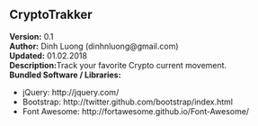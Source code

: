 <html>
    <head>
    </head>
    <body>
        <h2>CryptoTrakker</h2>
        <div><b>Version:</b> 0.1</div>
        <div><b>Author:</b> Dinh Luong (dinhnluong@gmail.com)</div>
        <div><b>Updated:</b> 01.02.2018</div>
        <div><b>Description:</b>Track your favorite Crypto current movement.</div>
        <div><b>Bundled Software / Libraries:</b></div>  
                 <div>
            <ul>
                <li>jQuery: http://jquery.com/</li>
                <li>Bootstrap: http://twitter.github.com/bootstrap/index.html</li>
                <li>Font Awesome: http://fortawesome.github.io/Font-Awesome/</li>
            </ul>
        </div>
   </body>
</html>
